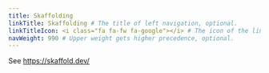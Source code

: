 ```yaml
---
title: Skaffolding
linkTitle: Skaffolding # The title of left navigation, optional.
linkTitleIcon: <i class="fa fa-fw fa-google"></i> # The icon of the link title, optional.
navWeight: 990 # Upper weight gets higher precedence, optional.
---
```

See https://skaffold.dev/
